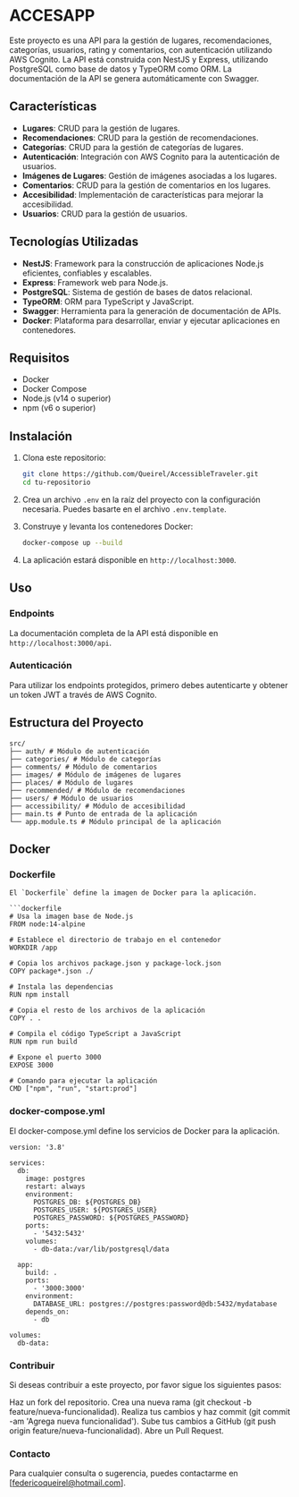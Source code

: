 # ACCESAPP

Este proyecto es una API para la gestión de lugares, recomendaciones, categorías, usuarios, rating y comentarios, con autenticación utilizando AWS Cognito. La API está construida con NestJS y Express, utilizando PostgreSQL como base de datos y TypeORM como ORM. La documentación de la API se genera automáticamente con Swagger.

## Características

- **Lugares**: CRUD para la gestión de lugares.
- **Recomendaciones**: CRUD para la gestión de recomendaciones.
- **Categorías**: CRUD para la gestión de categorías de lugares.
- **Autenticación**: Integración con AWS Cognito para la autenticación de usuarios.
- **Imágenes de Lugares**: Gestión de imágenes asociadas a los lugares.
- **Comentarios**: CRUD para la gestión de comentarios en los lugares.
- **Accesibilidad**: Implementación de características para mejorar la accesibilidad.
- **Usuarios**: CRUD para la gestión de usuarios.

## Tecnologías Utilizadas

- **NestJS**: Framework para la construcción de aplicaciones Node.js eficientes, confiables y escalables.
- **Express**: Framework web para Node.js.
- **PostgreSQL**: Sistema de gestión de bases de datos relacional.
- **TypeORM**: ORM para TypeScript y JavaScript.
- **Swagger**: Herramienta para la generación de documentación de APIs.
- **Docker**: Plataforma para desarrollar, enviar y ejecutar aplicaciones en contenedores.

## Requisitos

- Docker
- Docker Compose
- Node.js (v14 o superior)
- npm (v6 o superior)

## Instalación

1. Clona este repositorio:
    ```sh
    git clone https://github.com/Queirel/AccessibleTraveler.git
    cd tu-repositorio
    ```

2. Crea un archivo `.env` en la raíz del proyecto con la configuración necesaria. Puedes basarte en el archivo `.env.template`.

3. Construye y levanta los contenedores Docker:
    ```sh
    docker-compose up --build
    ```

4. La aplicación estará disponible en `http://localhost:3000`.

## Uso

### Endpoints

La documentación completa de la API está disponible en `http://localhost:3000/api`.

### Autenticación

Para utilizar los endpoints protegidos, primero debes autenticarte y obtener un token JWT a través de AWS Cognito.

## Estructura del Proyecto
```
src/
├── auth/ # Módulo de autenticación
├── categories/ # Módulo de categorías
├── comments/ # Módulo de comentarios
├── images/ # Módulo de imágenes de lugares
├── places/ # Módulo de lugares
├── recommended/ # Módulo de recomendaciones
├── users/ # Módulo de usuarios
├── accessibility/ # Módulo de accesibilidad
├── main.ts # Punto de entrada de la aplicación
└── app.module.ts # Módulo principal de la aplicación
```
## Docker

### Dockerfile
```
El `Dockerfile` define la imagen de Docker para la aplicación.

```dockerfile
# Usa la imagen base de Node.js
FROM node:14-alpine

# Establece el directorio de trabajo en el contenedor
WORKDIR /app

# Copia los archivos package.json y package-lock.json
COPY package*.json ./

# Instala las dependencias
RUN npm install

# Copia el resto de los archivos de la aplicación
COPY . .

# Compila el código TypeScript a JavaScript
RUN npm run build

# Expone el puerto 3000
EXPOSE 3000

# Comando para ejecutar la aplicación
CMD ["npm", "run", "start:prod"]
```
### docker-compose.yml
El docker-compose.yml define los servicios de Docker para la aplicación.

```
version: '3.8'

services:
  db:
    image: postgres
    restart: always
    environment:
      POSTGRES_DB: ${POSTGRES_DB}
      POSTGRES_USER: ${POSTGRES_USER}
      POSTGRES_PASSWORD: ${POSTGRES_PASSWORD}
    ports:
      - '5432:5432'
    volumes:
      - db-data:/var/lib/postgresql/data

  app:
    build: .
    ports:
      - '3000:3000'
    environment:
      DATABASE_URL: postgres://postgres:password@db:5432/mydatabase
    depends_on:
      - db

volumes:
  db-data:
```


### Contribuir
Si deseas contribuir a este proyecto, por favor sigue los siguientes pasos:

Haz un fork del repositorio.
Crea una nueva rama (git checkout -b feature/nueva-funcionalidad).
Realiza tus cambios y haz commit (git commit -am 'Agrega nueva funcionalidad').
Sube tus cambios a GitHub (git push origin feature/nueva-funcionalidad).
Abre un Pull Request.

### Contacto
Para cualquier consulta o sugerencia, puedes contactarme en [federicoqueirel@hotmail.com].
